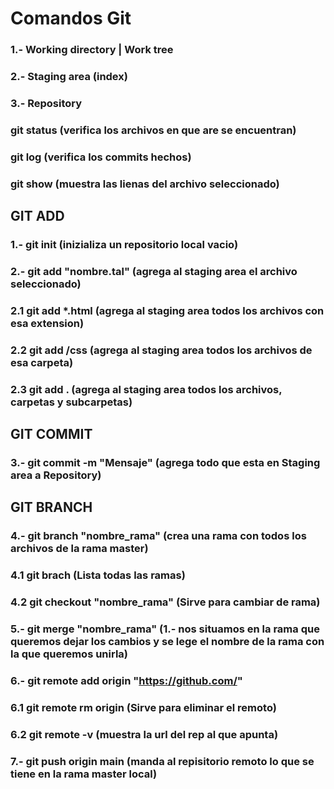  # Comandos Git

 ### 1.- Working directory | Work tree
 ### 2.- Staging area (index)
 ### 3.- Repository

### git status (verifica los archivos en que are se encuentran)
### git log (verifica los commits hechos)
### git show (muestra las lienas del archivo seleccionado)

## GIT ADD
### 1.- git init (inizializa un repositorio local vacio)
### 2.- git add "nombre.tal" (agrega al staging area el archivo seleccionado)
### 2.1 git add *.html (agrega al staging area todos los archivos con esa extension)
### 2.2 git add /css (agrega al staging area todos los archivos de esa carpeta)
### 2.3 git add . (agrega al staging area todos los archivos, carpetas y subcarpetas)

## GIT COMMIT
### 3.- git commit -m "Mensaje" (agrega todo que esta en Staging area a Repository)

## GIT BRANCH
### 4.- git branch "nombre_rama" (crea una rama con todos los archivos de la rama master)
### 4.1 git brach (Lista todas las ramas)
### 4.2 git checkout "nombre_rama" (Sirve para cambiar de rama)

### 5.- git merge "nombre_rama" (1.- nos situamos en la rama que queremos dejar los cambios y se lege el nombre de la rama con la que queremos unirla)

### 6.- git remote add origin "https://github.com/"
### 6.1 git remote rm origin (Sirve para eliminar el remoto)
### 6.2 git remote -v (muestra la url del rep al que apunta)

### 7.- git push origin main (manda al repisitorio remoto lo que se tiene en la rama master local)